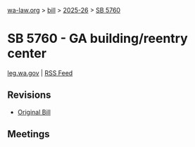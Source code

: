 [wa-law.org](/) > [bill](/bill/) > [2025-26](/bill/2025-26/) > [SB 5760](/bill/2025-26/sb/5760/)

# SB 5760 - GA building/reentry center
[leg.wa.gov](https://app.leg.wa.gov/billsummary?BillNumber=5760&Year=2025&Initiative=false) | [RSS Feed](./rss.xml)

## Revisions
* [Original Bill](1/)

## Meetings